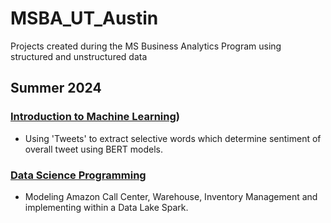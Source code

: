 # MSBA_UT_Austin
Projects created during the MS Business Analytics Program using structured and unstructured data

## Summer 2024

### [Introduction to Machine Learning](https://github.com/girirohan36/MISS381N))
- Using 'Tweets' to extract selective words which determine sentiment of overall tweet using BERT models.

### [Data Science Programming]([https://github.com/siddchauhan77/MSBA-UT-Austin/tree/main/Data%20Management](https://github.com/girirohan36/MISS381N)) 
- Modeling Amazon Call Center, Warehouse, Inventory Management and implementing within a Data Lake Spark.
